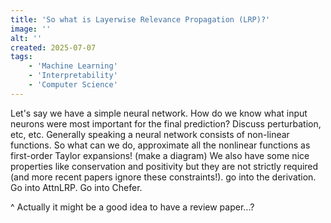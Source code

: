 ```yaml
---
title: 'So what is Layerwise Relevance Propagation (LRP)?'
image: ''
alt: ''
created: 2025-07-07
tags:
    - 'Machine Learning'
    - 'Interpretability'
    - 'Computer Science'
---
```


Let's say we have a simple neural network. How do we know what input neurons were most important for the final prediction? Discuss perturbation, etc, etc. Generally speaking a neural network consists of non-linear functions. So what can we do, approximate all the nonlinear functions as first-order Taylor expansions! (make a diagram) We also have some nice properties like conservation and positivity but they are not strictly required (and more recent papers ignore these constraints!). go into the derivation. Go into AttnLRP. Go into Chefer.

^ Actually it might be a good idea to have a review paper...?

